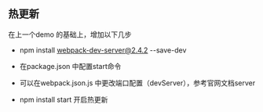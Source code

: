 ## 热更新

在上一个demo 的基础上，增加以下几步

- npm install webpack-dev-server@2.4.2 --save-dev

- 在package.json 中配置start命令

- 可以在webpack.json.js 中更改端口配置（devServer），参考官网文档server

- npm install start  开启热更新
